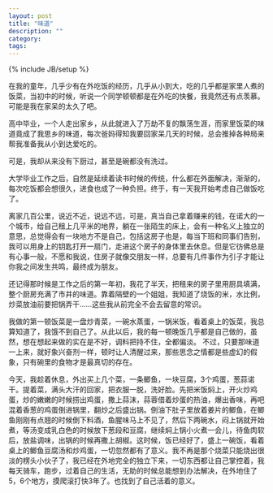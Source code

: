 ```yaml
---
layout: post
title: "味道"
description: ""
category: 
tags:  
---
```

{% include JB/setup %}

在我的童年，几乎少有在外吃饭的经历，几乎从小到大，吃的几乎都是家里人煮的饭菜，当初中的时候，听说一个同学顿顿都是在外吃的快餐，我竟然还有点羡慕。可能是我在家呆的太久了吧。

高中毕业，一个人走出家乡，从此就进入了万劫不复的飘荡生涯，而家里饭菜的味道竟成了我思乡的味道，每次爸妈得知我要回家呆几天的时候，总会推掉各种局来帮我准备我从小到达爱吃的。

可是，我却从来没有下厨过，甚至是碗都没有洗过。

大学毕业工作之后，自然是延续着读书时候的传统，什么都在外面解决，渐渐的，每次吃饭都会想很久，进食也成了一种负担。终于，有一天我开始考虑自己做饭吃了。

离家几百公里，说近不近，说远不远，可是，真当自己拿着赚来的钱，在诺大的一个城市，给自己租上几平米的地界，躺在一张陌生的床上，会有一种名义上独立的意思，总觉得会有一块地方不是自己，包括这房子也是，每当下班和同事们告别，我可以用身上的钥匙打开一扇门，走进这个房子的身体里去休息。但是它彷佛总是有心事一般，不愿和我说，住房子就像交朋友一样，总要有几件事作为引子才能让你我之间发生共鸣，最终成为朋友。

还记得那时候是工作之后的第一年初，我花了半天，把租来的房子里用厨具填满，整个厨房充满了市井的味道。靠着隔壁的一个姐姐，我知道了烧饭的米，水比例，炒菜放油前要把锅弄干……这些我从前完全不会去留意的常识。

我做的第一顿饭菜是一盘炒青菜，一碗水蒸蛋，一锅米饭，看着桌上的饭菜，我总算知道了，我饿不到自己了。从此以后，我的每一顿晚饭几乎都是自己做的，虽然，想在想起来做的实在是不好，调料把持不住，全都偏淡。
不过，只要那味道一上来，就好象兴奋剂一样，顿时让人清醒过来，那些思念之情都是些虚幻的假象，只有碗里的食物才是最真切的存在。

今天，我趁着休息，外出买上几个菜，一条鲫鱼，一块豆腐，3个鸡蛋，葱蒜诺干。提着菜，满头大汗的回家，把衣服一脱，洗好脸。先把米饭焖上，开火炒鸡蛋，炒的嫩嫩的时候捞出鸡蛋，撒上蒜沫，蒜蓉借着炒蛋的热油，爆出香味，再吧混着香葱的鸡蛋倒进锅里，翻炒之后盛出锅。倒油下肚子里放着姜片的鲫鱼，在鲫鱼刚刚有点翘的时候倒下料酒，鱼腥味马上不见了，然后下两碗水，闷上锅就开始煮，等汤变成乳白色的时候放下葱段和豆腐，继续焖上锅小火煮一会儿，待鱼肉软后，放盐调味，出锅的时候再撒上胡椒。这时候，饭已经好了，盛上一碗饭，看着桌上的鲫鱼豆腐汤和炒鸡蛋，一切忽然都有了意义。我不再是那个烧菜只能烧出很淡的楞头小伙子了，我已经在外地完全的独立下来，一切东西都让自己掌控着，我每天骑车，跑步，过着自己的生活，无助的时候总能想到办法解决，在外地住了5，6个地方，摸爬滚打快3年了。也找到了自己活着的意义。

